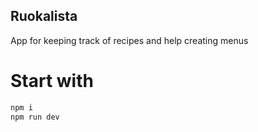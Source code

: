 
## Ruokalista
App for keeping track of recipes and help creating menus

# Start with
```bash
npm i
npm run dev
```